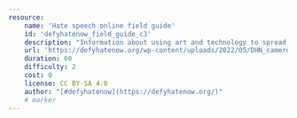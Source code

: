 ```yaml
---
resource:
    name: 'Hate speech online field guide'
    id: 'defyhatenow_field_guide_c3'
    description: "Information about using art and technology to spread peace."
    url: 'https://defyhatenow.org/wp-content/uploads/2022/05/DHN_cameroon_field_guide_EN_2021_chapter3-1.pdf'
    duration: 60
    difficulty: 2
    cost: 0 
    license: CC BY-SA 4.0
    author: "[#defyhatenow](https://defyhatenow.org/)"
    # marker
---
```

